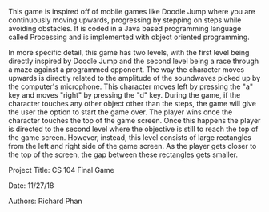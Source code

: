 This game is inspired off of mobile games like Doodle Jump where you are continuously moving upwards, progressing by 
stepping on steps while avoiding obstacles. It is coded in a Java based programming language called Processing and is
implemented with object oriented programming.

In more specific detail, this game has two levels, with the first level being directly inspired by Doodle Jump and the second
level being a race through a maze against a programmed opponent. The way the character moves upwards is directly related to 
the amplitude of the soundwaves picked up by the computer's microphone. This character moves left by pressing the "a" key
and moves "right" by pressing the "d" key. During the game, if the character touches any other object other than the steps,
the game will give the user the option to start the game over. The player wins once the character touches the top of the
game screen. Once this happens the player is directed to the second level where the objective is still to reach the top of
the game screen. However, instead, this level consists of large rectangles from the left and right side of the game screen. 
As the player gets closer to the top of the screen, the gap between these rectangles gets smaller.

Project Title: CS 104 Final Game

Date: 11/27/18

Authors: Richard Phan
